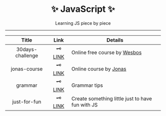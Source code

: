 <center>

# ✨ JavaScript ✨

Learning JS piece by piece

</center>

---

|      Title       |                 Link                 | Details                                                                                  |
| :--------------: | :----------------------------------: | ---------------------------------------------------------------------------------------- |
| 30days-challenge | 🗝 [LINK](30days-challenge/README.md) | Online free course by [Wesbos](https://github.com/wesbos/JavaScript30)                   |
|   jonas-course   |   🗝 [LINK](jonas-course/README.md)   | Online course by [Jonas](https://github.com/jonasschmedtmann/complete-javascript-course) |
|     grammar      |     🗝 [LINK](grammar/README.md)      | Grammar tips                                                                             |
|   just-for-fun   |   🗝 [LINK](just-for-fun/README.md)   | Create something little just to have fun with JS                                         |
